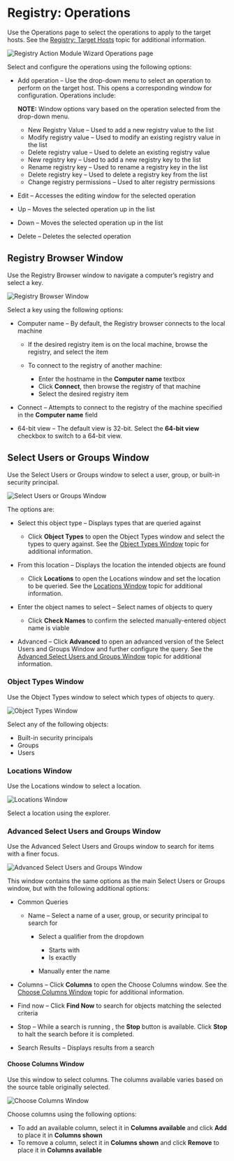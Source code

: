 # Registry: Operations

Use the Operations page to select the operations to apply to the target hosts. See the
[Registry: Target Hosts](/docs/accessanalyzer/12.0/admin/action/registry/targethosts.md) topic for additional information.

![Registry Action Module Wizard Operations page](/img/product_docs/activitymonitor/activitymonitor/admin/monitoreddomains/admonitoringconfiguration/operations.webp)

Select and configure the operations using the following options:

- Add operation – Use the drop-down menu to select an operation to perform on the target host. This
  opens a corresponding window for configuration. Operations include:

    **NOTE:** Window options vary based on the operation selected from the drop-down menu.

    - New Registry Value – Used to add a new registry value to the list
    - Modify registry value – Used to modify an existing registry value in the list
    - Delete registry value – Used to delete an existing registry value
    - New registry key – Used to add a new registry key to the list
    - Rename registry key – Used to rename a registry key in the list
    - Delete registry key – Used to delete a registry key from the list
    - Change registry permissions – Used to alter registry permissions

- Edit – Accesses the editing window for the selected operation
- Up – Moves the selected operation up in the list
- Down – Moves the selected operation up in the list
- Delete – Deletes the selected operation

## Registry Browser Window

Use the Registry Browser window to navigate a computer’s registry and select a key.

![Registry Browser Window](/img/product_docs/accessanalyzer/12.0/admin/datacollector/diskinfo/registrybrowser.webp)

Select a key using the following options:

- Computer name – By default, the Registry browser connects to the local machine

    - If the desired registry item is on the local machine, browse the registry, and select the item
    - To connect to the registry of another machine:

        - Enter the hostname in the **Computer name** textbox
        - Click **Connect**, then browse the registry of that machine
        - Select the desired registry item

- Connect – Attempts to connect to the registry of the machine specified in the **Computer name**
  field
- 64-bit view – The default view is 32-bit. Select the **64-bit view** checkbox to switch to a
  64-bit view.

## Select Users or Groups Window

Use the Select Users or Groups window to select a user, group, or built-in security principal.

![Select Users or Groups Window](/img/product_docs/accessanalyzer/12.0/admin/action/registry/selectusersgroups.webp)

The options are:

- Select this object type – Displays types that are queried against

    - Click **Object Types** to open the Object Types window and select the types to query against.
      See the [Object Types Window](#object-types-window) topic for additional information.

- From this location – Displays the location the intended objects are found

    - Click **Locations** to open the Locations window and set the location to be queried. See the
      [Locations Window](#locations-window) topic for additional information.

- Enter the object names to select – Select names of objects to query

    - Click **Check Names** to confirm the selected manually-entered object name is viable

- Advanced – Click **Advanced** to open an advanced version of the Select Users and Groups Window
  and further configure the query. See the
  [Advanced Select Users and Groups Window](#advanced-select-users-and-groups-window) topic for
  additional information.

### Object Types Window

Use the Object Types window to select which types of objects to query.

![Object Types Window](/img/product_docs/accessanalyzer/12.0/admin/action/registry/objecttypes.webp)

Select any of the following objects:

- Built-in security principals
- Groups
- Users

### Locations Window

Use the Locations window to select a location.

![Locations Window](/img/product_docs/accessanalyzer/12.0/admin/action/registry/locations.webp)

Select a location using the explorer.

### Advanced Select Users and Groups Window

Use the Advanced Select Users and Groups window to search for items with a finer focus.

![Advanced Select Users and Groups Window](/img/product_docs/accessanalyzer/12.0/admin/action/registry/advancedselectusersgroups.webp)

This window contains the same options as the main Select Users or Groups window, but with the
following additional options:

- Common Queries

    - Name – Select a name of a user, group, or security principal to search for

        - Select a qualifier from the dropdown

            - Starts with
            - Is exactly

        - Manually enter the name

- Columns – Click **Columns** to open the Choose Columns window. See the
  [Choose Columns Window](#choose-columns-window) topic for additional information.
- Find now – Click **Find Now** to search for objects matching the selected criteria
- Stop – While a search is running , the **Stop** button is available. Click **Stop** to halt the
  search before it is completed.
- Search Results – Displays results from a search

#### Choose Columns Window

Use this window to select columns. The columns available varies based on the source table originally
selected.

![Choose Columns Window](/img/product_docs/accessanalyzer/12.0/admin/action/registry/choosecolumns.webp)

Choose columns using the following options:

- To add an available column, select it in **Columns available** and click **Add** to place it in
  **Columns shown**
- To remove a column, select it in **Columns shown** and click **Remove** to place it in **Columns
  available**
